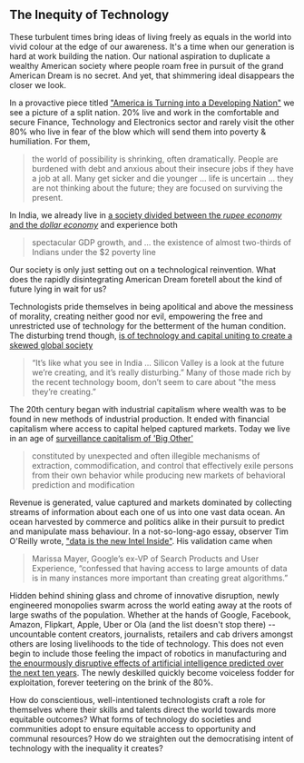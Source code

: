 ## The Inequity of Technology

These turbulent times bring ideas of living freely as equals in the world into vivid colour at the edge of our awareness. It's a time when our generation is hard at work building the nation. Our national aspiration to duplicate a wealthy American society where people roam free in pursuit of the grand American Dream is no secret. And yet, that shimmering ideal disappears the closer we look.

In a provactive piece titled ["America is Turning into a Developing Nation"](http://l.goodbits.io/l/esn573d7) we see a picture of a split nation. 20% live and work in the comfortable and secure Finance, Technology and Electronics sector and rarely visit the other 80% who live in fear of the blow which will send them into poverty & humiliation. For them,

> the world of possibility is shrinking, often dramatically. People are burdened with debt and anxious about their insecure jobs if they have a job at all. Many get sicker and die younger ... life is uncertain ... they are not thinking about the future; they are focused on surviving the present.

In India, we already live in [a society divided between the _rupee economy_ and the _dollar economy_](http://l.goodbits.io/l/k693bcnu) and experience both

> spectacular GDP growth, and ... the existence of almost two-thirds of Indians under the $2 poverty line
 
Our society is only just setting out on a technological reinvention. What does the rapidly disintegrating American Dream foretell about the kind of future lying in wait for us?

Technologists pride themselves in being apolitical and above the messiness of morality, creating neither good nor evil, empowering the free and unrestricted use of technology for the betterment of the human condition. The disturbing trend though, [is of technology and capital uniting to create a skewed global society](http://l.goodbits.io/l/b063kkrk)

>“It’s like what you see in India ... Silicon Valley is a look at the future we’re creating, and it’s really disturbing.” Many of those made rich by the recent technology boom, don’t seem to care about "the mess they’re creating.”

The 20th century began with industrial capitalism where wealth was to be found in new methods of industrial production. It ended with financial capitalism where access to capital helped captured markets. Today we live in an age of [surveillance capitalism of 'Big Other'](http://l.goodbits.io/l/n5gwz4rt) 

> constituted by unexpected and often illegible mechanisms of
extraction, commodification, and control that effectively exile persons from their own behavior while producing new markets of behavioral prediction and modification 

Revenue is generated, value captured and markets dominated by collecting streams of information about each one of us into one vast data ocean. An ocean harvested by commerce and politics alike in their pursuit to predict and manipulate mass behaviour. In a not-so-long-ago essay, observer Tim O'Reilly wrote, ["data is the new Intel Inside"](http://l.goodbits.io/l/ycay2igt). His validation came when

> Marissa Mayer, Google’s ex-VP of Search Products and User Experience, “confessed that having access to large amounts of data is in many instances more important than creating great algorithms.”

Hidden behind shining glass and chrome of innovative disruption, newly engineered monopolies swarm across the world eating away at the roots of large swaths of the population. Whether at the hands of Google, Facebook, Amazon, Flipkart, Apple, Uber or Ola (and the list doesn't stop there) -- uncountable content creators, journalists, retailers and cab drivers amongst others are losing livelihoods to the tide of technology. This does not even begin to include those feeling the impact of robotics in manufacturing and [the enourmously disruptive effects of artificial intelligence predicted over the next ten years](http://l.goodbits.io/l/5nqx4e23). The newly deskilled quickly become voiceless fodder for exploitation, forever teetering on the brink of the 80%.

How do conscientious, well-intentioned technologists craft a role for themselves where their skills and talents direct the world towards more equitable outcomes? What forms of technology do societies and communities adopt to ensure equitable access to opportunity and communal resources? How do we straighten out the democratising intent of technology with the inequality it creates?

